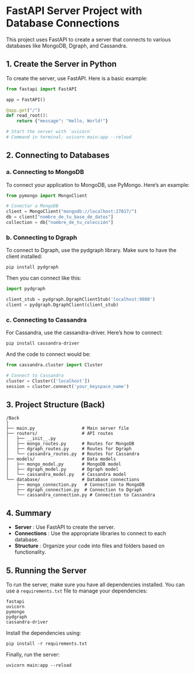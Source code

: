 # FastAPI Server Project with Database Connections

This project uses FastAPI to create a server that connects to various databases like MongoDB, Dgraph, and Cassandra.

## 1. Create the Server in Python

To create the server, use FastAPI. Here is a basic example:

```python
from fastapi import FastAPI

app = FastAPI()

@app.get("/")
def read_root():
    return {"message": "Hello, World!"}

# Start the server with `uvicorn`
# Command in terminal: uvicorn main:app --reload
```

## 2. Connecting to Databases

### a. Connecting to MongoDB

To connect your application to MongoDB, use PyMongo. Here’s an example:

```python
from pymongo import MongoClient

# Conectar a MongoDB
client = MongoClient("mongodb://localhost:27017/")
db = client["nombre_de_tu_base_de_datos"]
collection = db["nombre_de_tu_colección"]
```

### b. Connecting to Dgraph

To connect to Dgraph, use the pydgraph library. Make sure to have the client installed:

```
pip install pydgraph
```

Then you can connect like this:

```python
import pydgraph

client_stub = pydgraph.DgraphClientStub('localhost:9080')
client = pydgraph.DgraphClient(client_stub)
```

### c. Connecting to Cassandra

For Cassandra, use the cassandra-driver. Here’s how to connect:

```
pip install cassandra-driver
```

And the code to connect would be:

```python
from cassandra.cluster import Cluster

# Connect to Cassandra
cluster = Cluster(['localhost'])
session = cluster.connect('your_keyspace_name')
```

## 3. Project Structure (Back)

```
/Back
│
├── main.py                  # Main server file
├── routers/                 # API routes
│   ├── __init__.py
│   ├── mongo_routes.py      # Routes for MongoDB
│   ├── dgraph_routes.py     # Routes for Dgraph
│   └── cassandra_routes.py  # Routes for Cassandra
├── models/                  # Data models
│   ├── mongo_model.py       # MongoDB model
│   ├── dgraph_model.py      # Dgraph model
│   └── cassandra_model.py   # Cassandra model
└── database/                # Database connections
    ├── mongo_connection.py   # Connection to MongoDB
    ├── dgraph_connection.py  # Connection to Dgraph
    └── cassandra_connection.py # Connection to Cassandra

```

## 4. Summary

* **Server** : Use FastAPI to create the server.
* **Connections** : Use the appropriate libraries to connect to each database.
* **Structure** : Organize your code into files and folders based on functionality.

## 5. Running the Server

To run the server, make sure you have all dependencies installed. You can use a `requirements.txt` file to manage your dependencies:

```
fastapi
uvicorn
pymongo
pydgraph
cassandra-driver

```

Install the dependencies using:

```
pip install -r requirements.txt
```

Finally, run the server:

```
uvicorn main:app --reload
```
